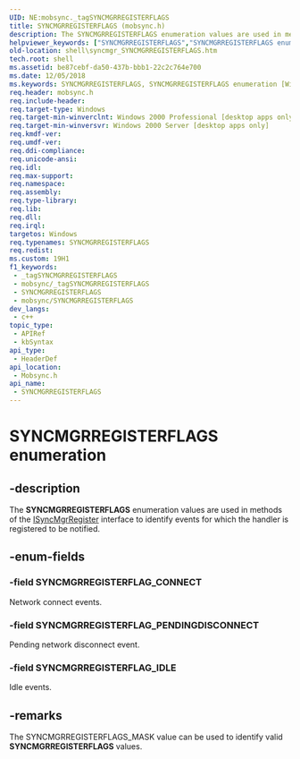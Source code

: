 ```yaml
---
UID: NE:mobsync._tagSYNCMGRREGISTERFLAGS
title: SYNCMGRREGISTERFLAGS (mobsync.h)
description: The SYNCMGRREGISTERFLAGS enumeration values are used in methods of the ISyncMgrRegister interface to identify events for which the handler is registered to be notified.
helpviewer_keywords: ["SYNCMGRREGISTERFLAGS","SYNCMGRREGISTERFLAGS enumeration [Windows Shell]","SYNCMGRREGISTERFLAG_CONNECT","SYNCMGRREGISTERFLAG_IDLE","SYNCMGRREGISTERFLAG_PENDINGDISCONNECT","mobsync/SYNCMGRREGISTERFLAGS","mobsync/SYNCMGRREGISTERFLAG_CONNECT","mobsync/SYNCMGRREGISTERFLAG_IDLE","mobsync/SYNCMGRREGISTERFLAG_PENDINGDISCONNECT","shell.syncmgr_SYNCMGRREGISTERFLAGS","syncmgr_SYNCMGRREGISTERFLAGS"]
old-location: shell\syncmgr_SYNCMGRREGISTERFLAGS.htm
tech.root: shell
ms.assetid: be87cebf-da50-437b-bbb1-22c2c764e700
ms.date: 12/05/2018
ms.keywords: SYNCMGRREGISTERFLAGS, SYNCMGRREGISTERFLAGS enumeration [Windows Shell], SYNCMGRREGISTERFLAG_CONNECT, SYNCMGRREGISTERFLAG_IDLE, SYNCMGRREGISTERFLAG_PENDINGDISCONNECT, mobsync/SYNCMGRREGISTERFLAGS, mobsync/SYNCMGRREGISTERFLAG_CONNECT, mobsync/SYNCMGRREGISTERFLAG_IDLE, mobsync/SYNCMGRREGISTERFLAG_PENDINGDISCONNECT, shell.syncmgr_SYNCMGRREGISTERFLAGS, syncmgr_SYNCMGRREGISTERFLAGS
req.header: mobsync.h
req.include-header: 
req.target-type: Windows
req.target-min-winverclnt: Windows 2000 Professional [desktop apps only]
req.target-min-winversvr: Windows 2000 Server [desktop apps only]
req.kmdf-ver: 
req.umdf-ver: 
req.ddi-compliance: 
req.unicode-ansi: 
req.idl: 
req.max-support: 
req.namespace: 
req.assembly: 
req.type-library: 
req.lib: 
req.dll: 
req.irql: 
targetos: Windows
req.typenames: SYNCMGRREGISTERFLAGS
req.redist: 
ms.custom: 19H1
f1_keywords:
 - _tagSYNCMGRREGISTERFLAGS
 - mobsync/_tagSYNCMGRREGISTERFLAGS
 - SYNCMGRREGISTERFLAGS
 - mobsync/SYNCMGRREGISTERFLAGS
dev_langs:
 - c++
topic_type:
 - APIRef
 - kbSyntax
api_type:
 - HeaderDef
api_location:
 - Mobsync.h
api_name:
 - SYNCMGRREGISTERFLAGS
---
```


# SYNCMGRREGISTERFLAGS enumeration


## -description

The <b>SYNCMGRREGISTERFLAGS</b> enumeration values are used in methods of the <a href="/windows/desktop/api/mobsync/nn-mobsync-isyncmgrregister">ISyncMgrRegister</a> interface to identify events for which the handler is registered to be notified.

## -enum-fields

### -field SYNCMGRREGISTERFLAG_CONNECT

Network connect events.

### -field SYNCMGRREGISTERFLAG_PENDINGDISCONNECT

Pending network disconnect event.

### -field SYNCMGRREGISTERFLAG_IDLE

Idle events.

## -remarks

The SYNCMGRREGISTERFLAGS_MASK value can be used to identify valid <b>SYNCMGRREGISTERFLAGS</b> values.